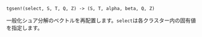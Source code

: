 ```
tgsen!(select, S, T, Q, Z) -> (S, T, alpha, beta, Q, Z)
```

一般化シュア分解のベクトルを再配置します。`select`は各クラスター内の固有値を指定します。
